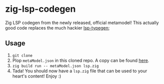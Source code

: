 # zig-lsp-codegen

Zig LSP codegen from the newly released, official metamodel! This actually good code replaces the much hackier [lsp-typegen](https://github.com/zigtools/lsp-typegen);

## Usage

1. `git clone`
2. Plop `metaModel.json` in this cloned repo. A copy can be found [here](https://github.com/microsoft/vscode-languageserver-node/blob/main/protocol/metaModel.json).
3. `zig build run -- metaModel.json lsp.zig`
4. Tada! You should now have a `lsp.zig` file that can be used to your heart's content! Enjoy :)
